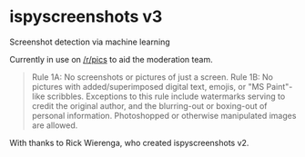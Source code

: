# ispyscreenshots v3
Screenshot detection via machine learning

Currently in use on [/r/pics](https://www.reddit.com/r/pics/) to aid the moderation team.

> Rule 1A: No screenshots or pictures of just a screen.
> Rule 1B: No pictures with added/superimposed digital text, emojis, or "MS Paint"-like scribbles. Exceptions to this rule include watermarks serving to credit the original author, and the blurring-out or boxing-out of personal information. Photoshopped or otherwise manipulated images are allowed.

With thanks to Rick Wierenga, who created ispyscreenshots v2.